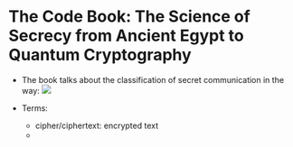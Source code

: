 # The Code Book: The Science of Secrecy from Ancient Egypt to Quantum Cryptography

- The book talks about the classification of secret communication in the way: ![](cipher-classification.jpeg)

- Terms:

  - cipher/ciphertext: encrypted text
  - 
